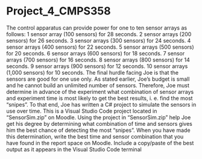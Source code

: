 # Project_4_CMPS358
The control apparatus can provide power for one to ten sensor arrays as follows: 1 sensor array (100 sensors) for 28 seconds. 2 sensor arrays (200 sensors) for 26 seconds. 3 sensor arrays (300 sensors) for 24 seconds. 4 sensor arrays (400 sensors) for 22 seconds. 5 sensor arrays (500 sensors) for 20 seconds. 6 sensor arrays (600 sensors) for 18 seconds. 7 sensor arrays (700 sensors) for 16 seconds. 8 sensor arrays (800 sensors) for 14 seconds. 9 sensor arrays (900 sensors) for 12 seconds. 10 sensor arrays (1,000 sensors) for 10 seconds. The final hurdle facing Joe is that the sensors are good for one use only. As stated earlier, Joe’s budget is small and he cannot build an unlimited number of sensors. Therefore, Joe must determine in advance of the experiment what combination of sensor arrays and experiment time is most likely to get the best results, i. e. find the most “snipes”. To that end, Joe has written a C# project to simulate the sensors in use over time. This is a Visual Studio Code project located in “SensorSim.zip” on Moodle. Using the project in “SensorSim.zip” help Joe get his degree by determining what combination of time and sensors gives him the best chance of detecting the most “snipes”. When you have made this determination, write the best time and sensor combination that you have found in the report space on Moodle. Include a copy/paste of the best output as it appears in the Visual Studio Code terminal
